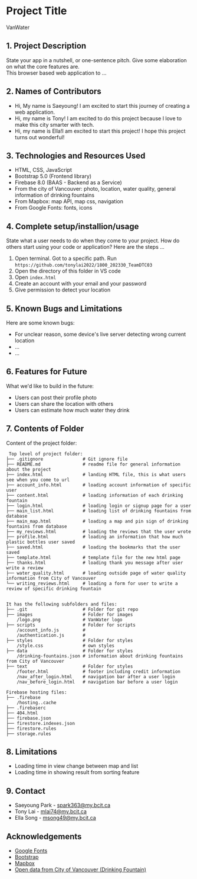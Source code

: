 # Project Title
VanWater

## 1. Project Description
State your app in a nutshell, or one-sentence pitch. Give some elaboration on what the core features are.  
This browser based web application to ... 

## 2. Names of Contributors
* Hi, My name is Saeyoung! I am excited to start this journey of creating a web application.
* Hi, my name is Tony! I am excited to do this project because I love to make this city smarter with tech.
* Hi, my name is Ella!I am excited to start this project! I hope this project turns out wonderful!
	
## 3. Technologies and Resources Used
* HTML, CSS, JavaScript
* Bootstrap 5.0 (Frontend library)
* Firebase 8.0 (BAAS - Backend as a Service)
* From the city of Vancouver: photo, location, water quality, general information of drinking fountains 
* From Mapbox: map API, map css, navigation
* From Google Fonts: fonts, icons

## 4. Complete setup/installion/usage
State what a user needs to do when they come to your project.  How do others start using your code or application?
Here are the steps ...
  1. Open terminal. Got to a specific path.  Run `https://github.com/tonylai2022/1800_202330_TeamDTC03`
  2. Open the directory of this folder in VS code
  3. Open `index.html`
  4. Create an account with your email and your password
  5. Give permission to detect your location 


## 5. Known Bugs and Limitations
Here are some known bugs:
* For unclear reason, some device's live server detecting wrong current location 
* ...
* ...

## 6. Features for Future
What we'd like to build in the future:
* Users can post their profile photo
* Users can share the location with others
* Users can estimate how much water they drink
	
## 7. Contents of Folder
Content of the project folder:

```
 Top level of project folder: 
├── .gitignore               # Git ignore file
├── README.md                # readme file for general information about the project
├── index.html               # landing HTML file, this is what users see when you come to url
├── account_info.html        # loading account information of specific user
├── content.html             # loading information of each drinking fountain 
├── login.html               # loading login or signup page for a user 
├── main_list.html           # loading list of drinking fountains from database
├── main_map.html            # loading a map and pin sign of drinking fountains from database
├── my_reviews.html          # loading the reviews that the user wrote
├── profile.html             # loading an information that how much plastic bottles user saved
├── saved.html               # loading the bookmarks that the user saved
├── template.html            # template file for the new html page
├── thanks.html              # loading thank you message after user write a review
├── water_quality.html       # loading outside page of water quality information from City of Vancouver
└── writing_reviews.html     # loading a form for user to write a review of specific drinking fountain


It has the following subfolders and files:
├── .git                     # Folder for git repo
├── images                   # Folder for images
    /logo.png                # VanWater logo
├── scripts                  # Folder for scripts
    /account_info.js         # 
    /authentication.js       #
├── styles                   # Folder for styles
    /style.css               # own styles 
├── data                     # Folder for styles
    /drinking-fountains.json # information about drinking fountains from City of Vancouver
├── text                     # Folder for styles
    /footer.html             # footer including credit information
    /nav_after_login.html    # navigation bar after a user login
    /nav_before_login.html   # navigation bar before a user login

Firebase hosting files: 
├── .firebase
	/hosting..cache
├── .firebaserc
├── 404.html
├── firebase.json
├── firestore.indexes.json
├── firestore.rules
├── storage.rules

```

## 8. Limitations
- Loading time in view change between map and list
- Loading time in showing result from sorting feature

## 9. Contact 
* Saeyoung Park - spark363@my.bcit.ca 
* Tony Lai - mlai74@my.bcit.ca
* Ella Song - msong49@my.bcit.ca

## Acknowledgements 
* <a href="https://fonts.google.com/">Google Fonts</a>
* <a href="https://getbootstrap.com/">Bootstrap</a>
* <a href="https://mapbox.com/">Mapbox</a>
* <a href="https://opendata.vancouver.ca/explore/dataset/drinking-fountains/information/?disjunctive.geo_local_area">Open data from City of Vancouver (Drinking Fountain)</a>